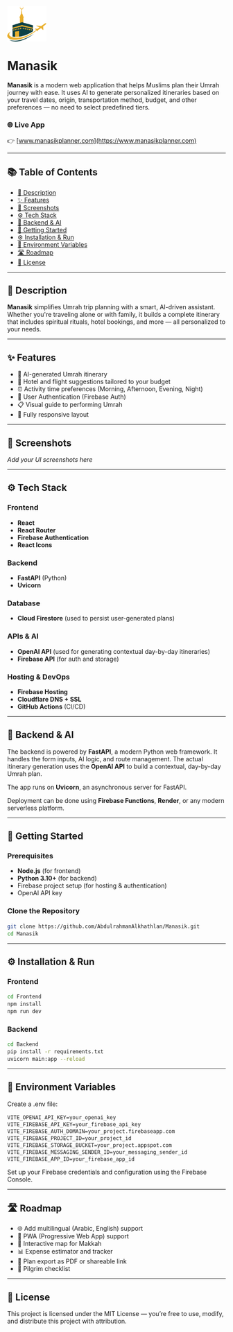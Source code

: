<img src="Frontend/assets/ManasikLogo.png" alt="Manasik Logo" width="90" style="vertical-align: middle;"/>  

# Manasik

**Manasik** is a modern web application that helps Muslims plan their Umrah journey with ease. It uses AI to generate personalized itineraries based on your travel dates, origin, transportation method, budget, and other preferences — no need to select predefined tiers.

### 🌐 Live App  
👉 [www.manasikplanner.com](https://www.manasikplanner.com)


---

## 📚 Table of Contents
- [📝 Description](#-description)
- [✨ Features](#-features)
- [📸 Screenshots](#-screenshots)
- [⚙️ Tech Stack](#️-tech-stack)
- [🧠 Backend & AI](#-backend--ai)
- [🚀 Getting Started](#-getting-started)
- [⚙️ Installation & Run](#️-installation--run)
- [🔐 Environment Variables](#-environment-variables)
- [🛣️ Roadmap](#️-roadmap)
- [🧾 License](#-license)

---

## 📝 Description

**Manasik** simplifies Umrah trip planning with a smart, AI-driven assistant. Whether you're traveling alone or with family, it builds a complete itinerary that includes spiritual rituals, hotel bookings, and more — all personalized to your needs.

---

## ✨ Features

- 📆 AI-generated Umrah itinerary  
- 🏨 Hotel and flight suggestions tailored to your budget  
- ⏰ Activity time preferences (Morning, Afternoon, Evening, Night)  
- 🔐 User Authentication (Firebase Auth)  
- 📋 Visual guide to performing Umrah  
- 📱 Fully responsive layout  

---

## 📸 Screenshots

_Add your UI screenshots here_

---

## ⚙️ Tech Stack

### Frontend
- **React**
- **React Router**
- **Firebase Authentication**
- **React Icons**

### Backend
- **FastAPI** (Python)
- **Uvicorn**

### Database
- **Cloud Firestore** (used to persist user-generated plans)

### APIs & AI
- **OpenAI API** (used for generating contextual day-by-day itineraries)
- **Firebase API** (for auth and storage)

### Hosting & DevOps
- **Firebase Hosting**
- **Cloudflare DNS + SSL**
- **GitHub Actions** (CI/CD)

---

## 🧠 Backend & AI

The backend is powered by **FastAPI**, a modern Python web framework. It handles the form inputs, AI logic, and route management. The actual itinerary generation uses the **OpenAI API** to build a contextual, day-by-day Umrah plan.

The app runs on **Uvicorn**, an asynchronous server for FastAPI.

Deployment can be done using **Firebase Functions**, **Render**, or any modern serverless platform.

---

## 🚀 Getting Started

### Prerequisites

- **Node.js** (for frontend)
- **Python 3.10+** (for backend)
- Firebase project setup (for hosting & authentication)
- OpenAI API key

### Clone the Repository

```bash
git clone https://github.com/AbdulrahmanAlkhathlan/Manasik.git
cd Manasik
```
---

## ⚙️ Installation & Run

### Frontend
```bash
cd Frontend
npm install
npm run dev
```
### Backend
```bash
cd Backend
pip install -r requirements.txt
uvicorn main:app --reload
```

---

## 🔐 Environment Variables

Create a .env file:

```env
VITE_OPENAI_API_KEY=your_openai_key
VITE_FIREBASE_API_KEY=your_firebase_api_key
VITE_FIREBASE_AUTH_DOMAIN=your_project.firebaseapp.com
VITE_FIREBASE_PROJECT_ID=your_project_id
VITE_FIREBASE_STORAGE_BUCKET=your_project.appspot.com
VITE_FIREBASE_MESSAGING_SENDER_ID=your_messaging_sender_id
VITE_FIREBASE_APP_ID=your_firebase_app_id
```
Set up your Firebase credentials and configuration using the Firebase Console.

---

## 🛣️ Roadmap

- 🌐 Add multilingual (Arabic, English) support
- 📱 PWA (Progressive Web App) support
- 📍 Interactive map for Makkah
- 📊 Expense estimator and tracker
- 📂 Plan export as PDF or shareable link
- 🧾 Pilgrim checklist

---

## 🧾 License

This project is licensed under the MIT License — you’re free to use, modify, and distribute this project with attribution.
